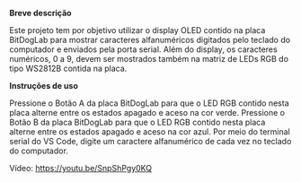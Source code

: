 **Breve descrição**

Este projeto tem por objetivo utilizar o display OLED contido na placa BitDogLab para mostrar caracteres alfanuméricos digitados pelo teclado do computador e enviados pela porta serial. Além do display, os caracteres numéricos, 0 a 9, devem ser mostrados também na matriz de LEDs RGB do tipo WS2812B contida na placa.


**Instruções de uso**

Pressione o Botão A da placa BitDogLab para que o LED RGB contido nesta placa alterne entre os estados apagado e aceso na cor verde.
Pressione o Botão B da placa BitDogLab para que o LED RGB contido nesta placa alterne entre os estados apagado e aceso na cor azul.
Por meio do terminal serial do VS Code, digite um caractere alfanumérico de cada vez no teclado do computador.


Vídeo: https://youtu.be/SnpShPgy0KQ